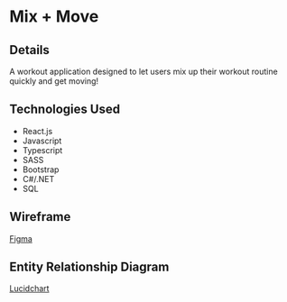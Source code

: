# Mix + Move

## Details
A workout application designed to let users mix up their workout routine quickly and get moving! 

## Technologies Used
* React.js
* Javascript
* Typescript
* SASS
* Bootstrap
* C#/.NET
* SQL

## Wireframe
[Figma](https://www.figma.com/file/46TUQrz7tCv9wqX3CS1RS7/Mix-%2B-Move?node-id=0%3A1)

## Entity Relationship Diagram
[Lucidchart](https://lucid.app/lucidchart/4a847854-2f3b-4888-8260-f306a15f14d0/edit?page=0_0#)
